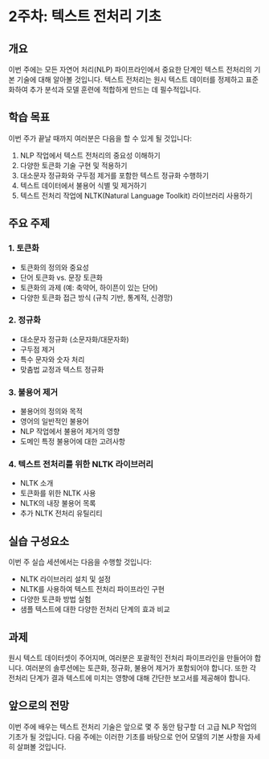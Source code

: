 # 2주차: 텍스트 전처리 기초

## 개요

이번 주에는 모든 자연어 처리(NLP) 파이프라인에서 중요한 단계인 텍스트 전처리의 기본 기술에 대해 알아볼 것입니다. 텍스트 전처리는 원시 텍스트 데이터를 정제하고 표준화하여 추가 분석과 모델 훈련에 적합하게 만드는 데 필수적입니다.

## 학습 목표

이번 주가 끝날 때까지 여러분은 다음을 할 수 있게 될 것입니다:

1. NLP 작업에서 텍스트 전처리의 중요성 이해하기
2. 다양한 토큰화 기술 구현 및 적용하기
3. 대소문자 정규화와 구두점 제거를 포함한 텍스트 정규화 수행하기
4. 텍스트 데이터에서 불용어 식별 및 제거하기
5. 텍스트 전처리 작업에 NLTK(Natural Language Toolkit) 라이브러리 사용하기

## 주요 주제

### 1. 토큰화

- 토큰화의 정의와 중요성
- 단어 토큰화 vs. 문장 토큰화
- 토큰화의 과제 (예: 축약어, 하이픈이 있는 단어)
- 다양한 토큰화 접근 방식 (규칙 기반, 통계적, 신경망)

### 2. 정규화

- 대소문자 정규화 (소문자화/대문자화)
- 구두점 제거
- 특수 문자와 숫자 처리
- 맞춤법 교정과 텍스트 정규화

### 3. 불용어 제거

- 불용어의 정의와 목적
- 영어의 일반적인 불용어
- NLP 작업에서 불용어 제거의 영향
- 도메인 특정 불용어에 대한 고려사항

### 4. 텍스트 전처리를 위한 NLTK 라이브러리

- NLTK 소개
- 토큰화를 위한 NLTK 사용
- NLTK의 내장 불용어 목록
- 추가 NLTK 전처리 유틸리티

## 실습 구성요소

이번 주 실습 세션에서는 다음을 수행할 것입니다:

- NLTK 라이브러리 설치 및 설정
- NLTK를 사용하여 텍스트 전처리 파이프라인 구현
- 다양한 토큰화 방법 실험
- 샘플 텍스트에 대한 다양한 전처리 단계의 효과 비교

## 과제

원시 텍스트 데이터셋이 주어지며, 여러분은 포괄적인 전처리 파이프라인을 만들어야 합니다. 여러분의 솔루션에는 토큰화, 정규화, 불용어 제거가 포함되어야 합니다. 또한 각 전처리 단계가 결과 텍스트에 미치는 영향에 대해 간단한 보고서를 제공해야 합니다.

## 앞으로의 전망

이번 주에 배우는 텍스트 전처리 기술은 앞으로 몇 주 동안 탐구할 더 고급 NLP 작업의 기초가 될 것입니다. 다음 주에는 이러한 기초를 바탕으로 언어 모델의 기본 사항을 자세히 살펴볼 것입니다.
